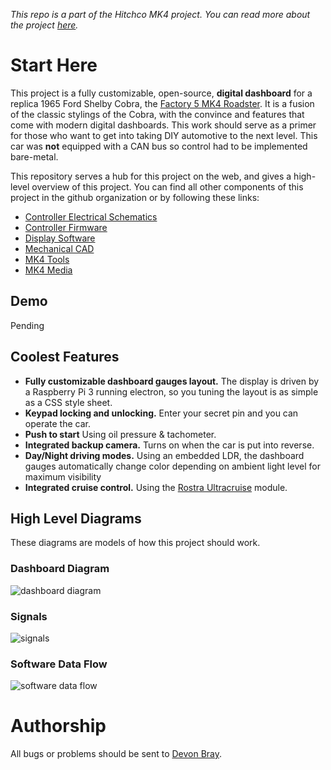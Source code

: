 _This repo is a part of the Hitchco MK4 project. You can read more about the project [here](http://www.esologic.com/hitchco-mk4/)._

# Start Here

This project is a fully customizable, open-source, **digital dashboard** for a replica 1965 Ford Shelby Cobra, the [Factory 5 MK4 Roadster](https://www.factoryfive.com/roadster/mk4/complete-kit/).  It is a fusion of the classic stylings of the Cobra, with the convince and features that come with modern digital dashboards. This work should serve as a primer for those who want to get into taking DIY automotive to the next level. This car was **not** equipped with a CAN bus so control had to be implemented bare-metal.

This repository serves a hub for this project on the web, and gives a high-level overview of this project. You can find all other components of this project in the github organization or by following these links:
 * [Controller Electrical Schematics](https://github.com/hitchco-mk4/Controller-Electrical-Schematics)
 * [Controller Firmware](https://github.com/hitchco-mk4/Controller-Firmware)
 * [Display Software](https://github.com/hitchco-mk4/Display-Software)
 * [Mechanical CAD](https://github.com/hitchco-mk4/Mechanical-CAD)
 * [MK4 Tools](https://github.com/hitchco-mk4/MK4-Tools)
 * [MK4 Media](https://github.com/hitchco-mk4/MK4-Media)

## Demo

Pending

## Coolest Features

* **Fully customizable dashboard gauges layout.** The display is driven by a Raspberry Pi 3 running electron, so you tuning the layout is as simple as a CSS style sheet.
* **Keypad locking and unlocking.** Enter your secret pin and you can operate the car. 
* **Push to start** Using oil pressure & tachometer.
* **Integrated backup camera.** Turns on when the car is put into reverse.
* **Day/Night driving modes.** Using an embedded LDR, the dashboard gauges automatically change color depending on ambient light level for maximum visibility
* **Integrated cruise control.** Using the [Rostra Ultracruise](http://www.rostra.com/manuals/ultracruise-2_Form2784A.pdf) module.

## High Level Diagrams

These diagrams are models of how this project should work. 

### Dashboard Diagram
![dashboard diagram](https://user-images.githubusercontent.com/3516293/39070218-7565bd24-44b0-11e8-893b-3ba861702e3e.png)

### Signals
![signals](https://user-images.githubusercontent.com/3516293/39070219-7575feaa-44b0-11e8-8ef9-cee0a8054c1d.png)

### Software Data Flow
![software data flow](https://user-images.githubusercontent.com/3516293/39070220-7587746e-44b0-11e8-97f2-8d20e8ba16bc.png)


 
# Authorship
 
 All bugs or problems should be sent to [Devon Bray](mailto:dev@esologic.com).